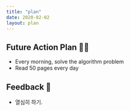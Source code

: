 ```yaml
---
title: "plan"
date: 2020-02-02
layout: plan
---
```


## Future Action Plan 🤔💡

- Every morning, solve the algorithm problem
- Read 50 pages every day

## Feedback 📝

- 열심히 하기.
